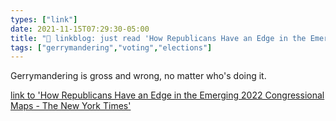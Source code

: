 ```yaml
---
types: ["link"]
date: 2021-11-15T07:29:30-05:00
title: "🔗 linkblog: just read 'How Republicans Have an Edge in the Emerging 2022 Congressional Maps - The New York Times'"
tags: ["gerrymandering","voting","elections"]
---
```

Gerrymandering is gross and wrong, no matter who's doing it.
 
[link to 'How Republicans Have an Edge in the Emerging 2022 Congressional Maps - The New York Times'](https://www.nytimes.com/2021/11/15/us/politics/republicans-2022-redistricting-maps.html)
